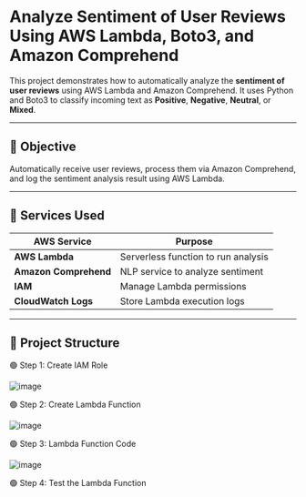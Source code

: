 # Analyze Sentiment of User Reviews Using AWS Lambda, Boto3, and Amazon Comprehend


This project demonstrates how to automatically analyze the **sentiment of user reviews** using AWS Lambda and Amazon Comprehend. It uses Python and Boto3 to classify incoming text as **Positive**, **Negative**, **Neutral**, or **Mixed**.

---

## 📌 Objective

Automatically receive user reviews, process them via Amazon Comprehend, and log the sentiment analysis result using AWS Lambda.

---

## 🧰 Services Used

| AWS Service             | Purpose                                |
|-------------------------|----------------------------------------|
| **AWS Lambda**          | Serverless function to run analysis    |
| **Amazon Comprehend**   | NLP service to analyze sentiment       |
| **IAM**                 | Manage Lambda permissions              |
| **CloudWatch Logs**     | Store Lambda execution logs            |

---

## 📁 Project Structure


🟢 Step 1: Create IAM Role

![image](https://github.com/user-attachments/assets/0e7baa70-cd49-419f-9fa2-e00313c3ab3d)


🟢 Step 2: Create Lambda Function

![image](https://github.com/user-attachments/assets/8bb85476-f227-4c13-a496-3fed44ae6dc1)


🟢 Step 3: Lambda Function Code

![image](https://github.com/user-attachments/assets/982ac9c0-e4c2-4ac5-9daf-efee9325b270)


🟢 Step 4: Test the Lambda Function



